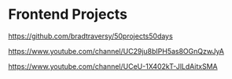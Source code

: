 # Frontend Projects

https://github.com/bradtraversy/50projects50days

https://www.youtube.com/channel/UC29ju8bIPH5as8OGnQzwJyA

https://www.youtube.com/channel/UCeU-1X402kT-JlLdAitxSMA